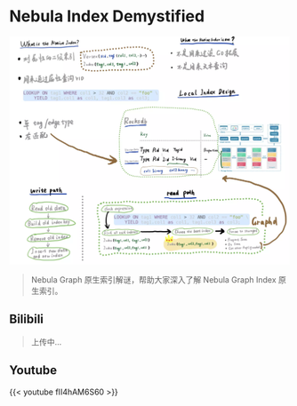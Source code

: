 # Nebula Index Demystified


<!--more-->

![nebula-index-demystified](./nebula-index-demystified.webp)

> Nebula Graph 原生索引解谜，帮助大家深入了解 Nebula Graph Index 原生索引。

## Bilibili

> 上传中...

## Youtube

{{< youtube fII4hAM6S60 >}}


